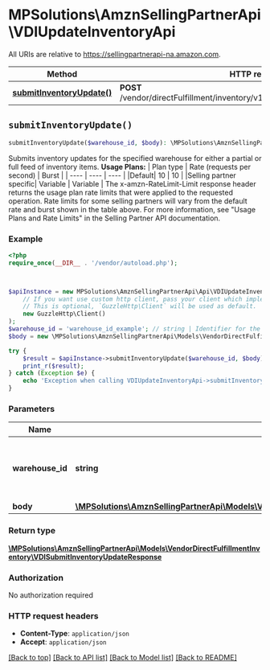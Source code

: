 # MPSolutions\AmznSellingPartnerApi\VDIUpdateInventoryApi

All URIs are relative to https://sellingpartnerapi-na.amazon.com.

Method | HTTP request | Description
------------- | ------------- | -------------
[**submitInventoryUpdate()**](VDIUpdateInventoryApi.md#submitInventoryUpdate) | **POST** /vendor/directFulfillment/inventory/v1/warehouses/{warehouseId}/items | 


## `submitInventoryUpdate()`

```php
submitInventoryUpdate($warehouse_id, $body): \MPSolutions\AmznSellingPartnerApi\Models\VendorDirectFulfillmentInventory\VDISubmitInventoryUpdateResponse
```



Submits inventory updates for the specified warehouse for either a partial or full feed of inventory items.  **Usage Plans:**  | Plan type | Rate (requests per second) | Burst | | ---- | ---- | ---- | |Default| 10 | 10 | |Selling partner specific| Variable | Variable |  The x-amzn-RateLimit-Limit response header returns the usage plan rate limits that were applied to the requested operation. Rate limits for some selling partners will vary from the default rate and burst shown in the table above. For more information, see \"Usage Plans and Rate Limits\" in the Selling Partner API documentation.

### Example

```php
<?php
require_once(__DIR__ . '/vendor/autoload.php');



$apiInstance = new MPSolutions\AmznSellingPartnerApi\Api\VDIUpdateInventoryApi(
    // If you want use custom http client, pass your client which implements `GuzzleHttp\ClientInterface`.
    // This is optional, `GuzzleHttp\Client` will be used as default.
    new GuzzleHttp\Client()
);
$warehouse_id = 'warehouse_id_example'; // string | Identifier for the warehouse for which to update inventory.
$body = new \MPSolutions\AmznSellingPartnerApi\Models\VendorDirectFulfillmentInventory\VDISubmitInventoryUpdateRequest(); // \MPSolutions\AmznSellingPartnerApi\Models\VendorDirectFulfillmentInventory\VDISubmitInventoryUpdateRequest

try {
    $result = $apiInstance->submitInventoryUpdate($warehouse_id, $body);
    print_r($result);
} catch (Exception $e) {
    echo 'Exception when calling VDIUpdateInventoryApi->submitInventoryUpdate: ', $e->getMessage(), PHP_EOL;
}
```

### Parameters

Name | Type | Description  | Notes
------------- | ------------- | ------------- | -------------
 **warehouse_id** | **string**| Identifier for the warehouse for which to update inventory. |
 **body** | [**\MPSolutions\AmznSellingPartnerApi\Models\VendorDirectFulfillmentInventory\VDISubmitInventoryUpdateRequest**](../Model/VDISubmitInventoryUpdateRequest.md)|  |

### Return type

[**\MPSolutions\AmznSellingPartnerApi\Models\VendorDirectFulfillmentInventory\VDISubmitInventoryUpdateResponse**](../Model/VDISubmitInventoryUpdateResponse.md)

### Authorization

No authorization required

### HTTP request headers

- **Content-Type**: `application/json`
- **Accept**: `application/json`

[[Back to top]](#) [[Back to API list]](../../README.md#endpoints)
[[Back to Model list]](../../README.md#models)
[[Back to README]](../../README.md)
